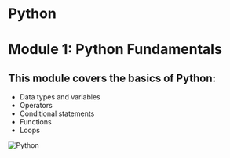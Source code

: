 # Python
# Module 1: Python Fundamentals
## This module covers the basics of Python:

   - Data types and variables
   - Operators
   - Conditional statements
   - Functions
   - Loops
    
![Python](https://upload.wikimedia.org/wikipedia/commons/thumb/0/0a/Python.svg/1200px-Python.svg.png)
